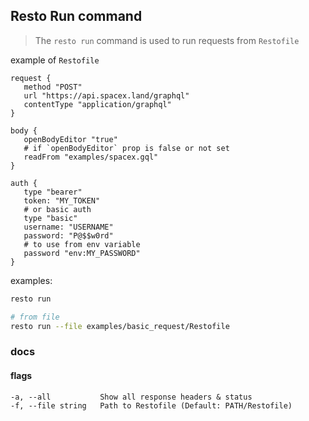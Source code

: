 ## **Resto Run** command

> The `resto run` command is used to run requests from `Restofile`

example of `Restofile`

```restofile
request {
   method "POST"
   url "https://api.spacex.land/graphql"
   contentType "application/graphql"
}

body {
   openBodyEditor "true"
   # if `openBodyEditor` prop is false or not set
   readFrom "examples/spacex.gql"
}

auth {
   type "bearer"
   token: "MY_TOKEN"
   # or basic auth
   type "basic"
   username: "USERNAME"
   password: "P@$$w0rd"
   # to use from env variable
   password "env:MY_PASSWORD"
}
```

examples:

```bash
resto run

# from file
resto run --file examples/basic_request/Restofile
```

### docs

#### flags

```
-a, --all           Show all response headers & status
-f, --file string   Path to Restofile (Default: PATH/Restofile)
```
